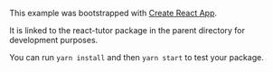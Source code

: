 This example was bootstrapped with [Create React App](https://github.com/facebook/create-react-app).

It is linked to the react-tutor package in the parent directory for development purposes.

You can run `yarn install` and then `yarn start` to test your package.
